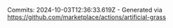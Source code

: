 Commits: 2024-10-03T12:36:33.619Z - Generated via https://github.com/marketplace/actions/artificial-grass
<br>

